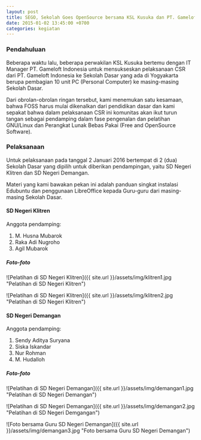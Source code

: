 ```yaml
---
layout: post
title: SEGO, Sekolah Goes OpenSource bersama KSL Kusuka dan PT. Gameloft Indonesia
date: 2015-01-02 13:45:00 +0700
categories: kegiatan
---
```


### Pendahuluan
Beberapa waktu lalu, beberapa perwakilan KSL Kusuka bertemu dengan IT Manager PT. Gameloft Indonesia untuk mensukseskan pelaksanaan CSR dari PT. Gameloft Indonesia ke Sekolah Dasar yang ada di Yogyakarta berupa pembagian 10 unit PC (Personal Computer) ke masing-masing Sekolah Dasar.

Dari obrolan-obrolan ringan tersebut, kami menemukan satu kesamaan, bahwa FOSS harus mulai dikenalkan dari pendidikan dasar dan kami sepakat bahwa dalam pelaksanaan CSR ini komunitas akan ikut turun tangan sebagai pendamping dalam fase pengenalan dan pelatihan GNU/Linux dan Perangkat Lunak Bebas Pakai (Free and OpenSource Software).

### Pelaksanaan
Untuk pelaksanaan pada tanggal 2 Januari 2016 bertempat di 2 (dua) Sekolah Dasar yang dipilih untuk diberikan pendampingan, yaitu SD Negeri Klitren dan SD Negeri Demangan.

Materi yang kami bawakan pekan ini adalah panduan singkat instalasi Edubuntu dan penggunaan LibreOffice kepada Guru-guru dari masing-masing Sekolah Dasar.

#### SD Negeri Klitren
Anggota pendamping:
1. M. Husna Mubarok
2. Raka Adi Nugroho
3. Agil Mubarok

##### Foto-foto
![Pelatihan di SD Negeri Klitren]({{ site.url }}/assets/img/klitren1.jpg "Pelatihan di SD Negeri Klitren")

![Pelatihan di SD Negeri Klitren]({{ site.url }}/assets/img/klitren2.jpg "Pelatihan di SD Negeri Klitren")

#### SD Negeri Demangan
Anggota pendamping:
1. Sendy Aditya Suryana
2. Siska Iskandar
3. Nur Rohman
4. M. Hudalloh

##### Foto-foto
![Pelatihan di SD Negeri Demangan]({{ site.url }}/assets/img/demangan1.jpg "Pelatihan di SD Negeri Demangan")

![Pelatihan di SD Negeri Demangan]({{ site.url }}/assets/img/demangan2.jpg "Pelatihan di SD Negeri Demgangan")

![Foto bersama Guru SD Negeri Demangan]({{ site.url }}/assets/img/demangan3.jpg "Foto bersama Guru SD Negeri Demangan")